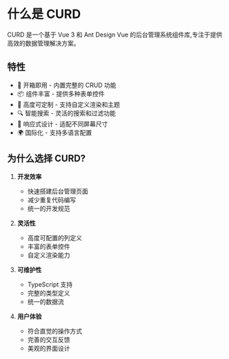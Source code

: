 # 什么是 CURD

CURD 是一个基于 Vue 3 和 Ant Design Vue 的后台管理系统组件库,专注于提供高效的数据管理解决方案。

## 特性

- 🚀 开箱即用 - 内置完整的 CRUD 功能
- 📦 组件丰富 - 提供多种表单控件
- 🎨 高度可定制 - 支持自定义渲染和主题
- 🔍 智能搜索 - 灵活的搜索和过滤功能
- 📱 响应式设计 - 适配不同屏幕尺寸
- 🌍 国际化 - 支持多语言配置

## 为什么选择 CURD?

1. **开发效率**
   - 快速搭建后台管理页面
   - 减少重复代码编写
   - 统一的开发规范

2. **灵活性**
   - 高度可配置的列定义
   - 丰富的表单控件
   - 自定义渲染能力

3. **可维护性**
   - TypeScript 支持
   - 完整的类型定义
   - 统一的数据流

4. **用户体验**
   - 符合直觉的操作方式
   - 完善的交互反馈
   - 美观的界面设计
